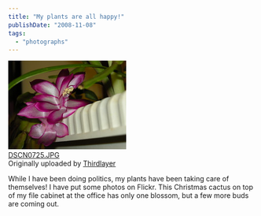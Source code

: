 ```yaml
---
title: "My plants are all happy!"
publishDate: "2008-11-08"
tags: 
  - "photographs"
---
```


[![](images/3013764157_f88a5bdef0_m.jpg)](http://www.flickr.com/photos/thirdlayer/3013764157/ "photo sharing")  
[DSCN0725.JPG](http://www.flickr.com/photos/thirdlayer/3013764157/)  
Originally uploaded by [Thirdlayer](http://www.flickr.com/people/thirdlayer/)

While I have been doing politics, my plants have been taking care of themselves! I have put some photos on Flickr. This Christmas cactus on top of my file cabinet at the office has only one blossom, but a few more buds are coming out.
